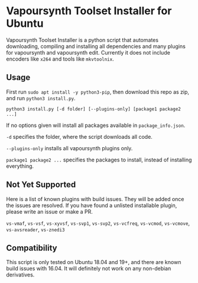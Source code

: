 # Vapoursynth Toolset Installer for Ubuntu
Vapoursynth Toolset Installer is a python script that automates downloading, compiling and installing all dependencies and many plugins for vapoursynth and vapoursynth edit. Currently it does not include encoders like `x264` and tools like `mkvtoolnix`.
## Usage
First run `sudo apt install -y python3-pip`, then download this repo as zip, and run `python3 install.py`.

```
python3 install.py [-d folder] [--plugins-only] [package1 package2 ...]
```
If no options given will install all packages available in `package_info.json`.

`-d` specifies the folder, where the script downloads all code.

`--plugins-only` installs all vapoursynth plugins only.

`package1 package2 ...` specifies the packages to install, instead of installing everything.

## Not Yet Supported
Here is a list of known plugins with build issues. They will be added once the issues are resolved. If you have found a unlisted installable plugin, please write an issue or make a PR.

`vs-vmaf`, `vs-vsf`, `vs-xyvsf`, `vs-svp1`, `vs-svp2`, `vs-vcfreq`, `vs-vcmod`, `vs-vcmove`, `vs-avsreader`, `vs-znedi3`

## Compatibility
This script is only tested on Ubuntu 18.04 and 19+, and there are known build issues with 16.04. It will definitely not work on any non-debian derivatives.
